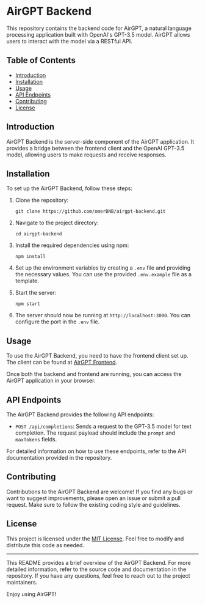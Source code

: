 # AirGPT Backend

This repository contains the backend code for AirGPT, a natural language processing application built with OpenAI's GPT-3.5 model. AirGPT allows users to interact with the model via a RESTful API.

## Table of Contents

- [Introduction](#introduction)
- [Installation](#installation)
- [Usage](#usage)
- [API Endpoints](#api-endpoints)
- [Contributing](#contributing)
- [License](#license)

## Introduction

AirGPT Backend is the server-side component of the AirGPT application. It provides a bridge between the frontend client and the OpenAI GPT-3.5 model, allowing users to make requests and receive responses.

## Installation

To set up the AirGPT Backend, follow these steps:

1. Clone the repository:

   ```shell
   git clone https://github.com/omerBNB/airgpt-backend.git
   ```

2. Navigate to the project directory:

   ```shell
   cd airgpt-backend
   ```

3. Install the required dependencies using npm:

   ```shell
   npm install
   ```

4. Set up the environment variables by creating a `.env` file and providing the necessary values. You can use the provided `.env.example` file as a template.

5. Start the server:

   ```shell
   npm start
   ```

6. The server should now be running at `http://localhost:3000`. You can configure the port in the `.env` file.

## Usage

To use the AirGPT Backend, you need to have the frontend client set up. The client can be found at [AirGPT Frontend](https://github.com/omerBNB/airgpt-frontend).

Once both the backend and frontend are running, you can access the AirGPT application in your browser.

## API Endpoints

The AirGPT Backend provides the following API endpoints:

- `POST /api/completions`: Sends a request to the GPT-3.5 model for text completion. The request payload should include the `prompt` and `maxTokens` fields.

For detailed information on how to use these endpoints, refer to the API documentation provided in the repository.

## Contributing

Contributions to the AirGPT Backend are welcome! If you find any bugs or want to suggest improvements, please open an issue or submit a pull request. Make sure to follow the existing coding style and guidelines.

## License

This project is licensed under the [MIT License](LICENSE). Feel free to modify and distribute this code as needed.

---

This README provides a brief overview of the AirGPT Backend. For more detailed information, refer to the source code and documentation in the repository. If you have any questions, feel free to reach out to the project maintainers.

Enjoy using AirGPT!
